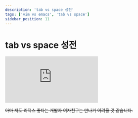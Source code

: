 ```yaml
---
description: 'tab vs space 성전'
tags: ['vim vs emacs', 'tab vs space']
sidebar_position: 11
---
```


# tab vs space 성전

<iframe class="codepen" src="https://www.youtube.com/embed/JfEIkkDkrmE" title="Spaces or Tabs (Silicon Valley) Holy War of Coders 😄" frameborder="0" allow="accelerometer; autoplay; clipboard-write; encrypted-media; gyroscope; picture-in-picture; web-share" allowfullscreen></iframe>

~~아마 저도 리덕스 좋다는 개발자 여자친구는 만나기 어려울 것 같습니다.~~
